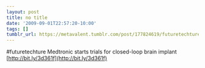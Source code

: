 ```yaml
---
layout: post
title: no title
date: '2009-09-01T22:57:20-10:00'
tags: []
tumblr_url: https://metavalent.tumblr.com/post/177824619/futuretechture-medtronic-starts-trials-for
---
```

#futuretechture Medtronic starts trials for closed-loop brain implant [http://bit.ly/3d361f](http://bit.ly/3d361f)

